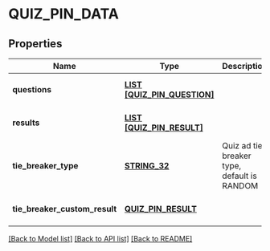 # QUIZ_PIN_DATA

## Properties
Name | Type | Description | Notes
------------ | ------------- | ------------- | -------------
**questions** | [**LIST [QUIZ_PIN_QUESTION]**](QuizPinQuestion.md) |  | [optional] [default to null]
**results** | [**LIST [QUIZ_PIN_RESULT]**](QuizPinResult.md) |  | [optional] [default to null]
**tie_breaker_type** | [**STRING_32**](STRING_32.md) | Quiz ad tie breaker type, default is RANDOM | [optional] [default to null]
**tie_breaker_custom_result** | [**QUIZ_PIN_RESULT**](QuizPinResult.md) |  | [optional] [default to null]

[[Back to Model list]](../README.md#documentation-for-models) [[Back to API list]](../README.md#documentation-for-api-endpoints) [[Back to README]](../README.md)


